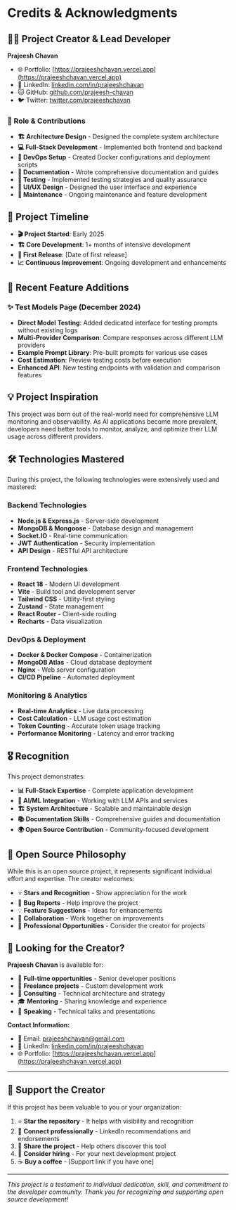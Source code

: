 # Credits & Acknowledgments

## 👨‍💻 Project Creator & Lead Developer

**Prajeesh Chavan**

- 🌐 Portfolio: [https://prajeeshchavan.vercel.app](https://prajeeshchavan.vercel.app)
- 💼 LinkedIn: [linkedin.com/in/prajeeshchavan](https://linkedin.com/in/prajeeshchavan)
- 🐱 GitHub: [github.com/prajeesh-chavan](https://github.com/prajeesh-chavan)
- 🐦 Twitter: [twitter.com/prajeeshchavan](https://twitter.com/prajeeshchavan)

### 🎯 Role & Contributions

- **🏗️ Architecture Design** - Designed the complete system architecture
- **💻 Full-Stack Development** - Implemented both frontend and backend
- **🐳 DevOps Setup** - Created Docker configurations and deployment scripts
- **📖 Documentation** - Wrote comprehensive documentation and guides
- **🧪 Testing** - Implemented testing strategies and quality assurance
- **🎨 UI/UX Design** - Designed the user interface and experience
- **🔧 Maintenance** - Ongoing maintenance and feature development

## 🚀 Project Timeline

- **🎬 Project Started**: Early 2025
- **🏗️ Core Development**: 1+ months of intensive development
- **🎯 First Release**: [Date of first release]
- **📈 Continuous Improvement**: Ongoing development and enhancements

## 🚀 Recent Feature Additions

### ✨ Test Models Page (December 2024)
- **Direct Model Testing**: Added dedicated interface for testing prompts without existing logs
- **Multi-Provider Comparison**: Compare responses across different LLM providers
- **Example Prompt Library**: Pre-built prompts for various use cases
- **Cost Estimation**: Preview testing costs before execution
- **Enhanced API**: New testing endpoints with validation and comparison features

## 💡 Project Inspiration

This project was born out of the real-world need for comprehensive LLM monitoring and observability. As AI applications become more prevalent, developers need better tools to monitor, analyze, and optimize their LLM usage across different providers.

## 🛠️ Technologies Mastered

During this project, the following technologies were extensively used and mastered:

### Backend Technologies

- **Node.js & Express.js** - Server-side development
- **MongoDB & Mongoose** - Database design and management
- **Socket.IO** - Real-time communication
- **JWT Authentication** - Security implementation
- **API Design** - RESTful API architecture

### Frontend Technologies

- **React 18** - Modern UI development
- **Vite** - Build tool and development server
- **Tailwind CSS** - Utility-first styling
- **Zustand** - State management
- **React Router** - Client-side routing
- **Recharts** - Data visualization

### DevOps & Deployment

- **Docker & Docker Compose** - Containerization
- **MongoDB Atlas** - Cloud database deployment
- **Nginx** - Web server configuration
- **CI/CD Pipeline** - Automated deployment

### Monitoring & Analytics

- **Real-time Analytics** - Live data processing
- **Cost Calculation** - LLM usage cost estimation
- **Token Counting** - Accurate token usage tracking
- **Performance Monitoring** - Latency and error tracking

## 🎖️ Recognition

This project demonstrates:

- **📊 Full-Stack Expertise** - Complete application development
- **🤖 AI/ML Integration** - Working with LLM APIs and services
- **🏗️ System Architecture** - Scalable and maintainable design
- **📚 Documentation Skills** - Comprehensive guides and documentation
- **🌍 Open Source Contribution** - Community-focused development

## 🤝 Open Source Philosophy

While this is an open source project, it represents significant individual effort and expertise. The creator welcomes:

- ⭐ **Stars and Recognition** - Show appreciation for the work
- 🐛 **Bug Reports** - Help improve the project
- 💡 **Feature Suggestions** - Ideas for enhancements
- 🤝 **Collaboration** - Work together on improvements
- 💼 **Professional Opportunities** - Consider the creator for projects

## 🎯 Looking for the Creator?

**Prajeesh Chavan** is available for:

- 💼 **Full-time opportunities** - Senior developer positions
- 🚀 **Freelance projects** - Custom development work
- 🤝 **Consulting** - Technical architecture and strategy
- 🎓 **Mentoring** - Sharing knowledge and experience
- 💬 **Speaking** - Technical talks and presentations

**Contact Information:**

- 📧 Email: [prajeeshchavan@gmail.com](mailto:prajeeshchavan@gmail.com)
- 💼 LinkedIn: [linkedin.com/in/prajeeshchavan](https://linkedin.com/in/prajeeshchavan)
- 🌐 Portfolio: [https://prajeeshchavan.vercel.app](https://prajeeshchavan.vercel.app)

---

## 💝 Support the Creator

If this project has been valuable to you or your organization:

1. ⭐ **Star the repository** - It helps with visibility and recognition
2. 🤝 **Connect professionally** - LinkedIn recommendations and endorsements
3. 💬 **Share the project** - Help others discover this tool
4. 🎯 **Consider hiring** - For your next development project
5. ☕ **Buy a coffee** - [Support link if you have one]

---

_This project is a testament to individual dedication, skill, and commitment to the developer community. Thank you for recognizing and supporting open source development!_
